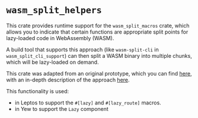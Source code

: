 # `wasm_split_helpers`

This crate provides runtime support for the `wasm_split_macros` crate, which allows you to indicate that certain functions are appropriate split points for lazy-loaded code in WebAssembly (WASM).

A build tool that supports this approach (like `wasm-split-cli` in `wasm_split_cli_support`) can then split a WASM binary into multiple chunks, which will be lazy-loaded on demand.

This crate was adapted from an original prototype, which you can find [here](https://github.com/jbms/wasm-split-prototype), with an in-depth description of the approach [here](https://github.com/rustwasm/wasm-bindgen/issues/3939).

This functionality is used:
- in Leptos to support the `#[lazy]` and `#[lazy_route]` macros.
- in Yew to support the `Lazy` component
